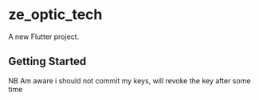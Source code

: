 # ze_optic_tech

A new Flutter project.

## Getting Started
NB  Am aware i should not commit my keys, will revoke the key after some time